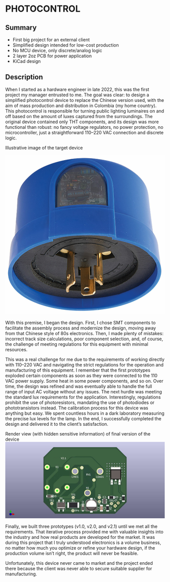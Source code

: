 # PHOTOCONTROL

## Summary
- First big project for an external client
- Simplified design intended for low-cost production
- No MCU device, only discrete/analog logic
- 2 layer 2oz PCB for power application
- KiCad design

## Description
When I started as a hardware engineer in late 2022, this was the first project my manager entrusted to me. The goal was clear: to design a simplified photocontrol device to replace the Chinese version used, with the aim of mass production and distribution in Colombia (my home country).
This photocontrol is responsible for turning public lighting luminaires on and off based on the amount of luxes captured from the surroundings. The original device contained only THT components, and its design was more functional than robust: no fancy voltage regulators, no power protection, no microcontroller, just a straightforward 110–220 VAC connection and discrete logic.


Illustrative image of the target device

![alt text](photocontrol.jpg)


With this premise, I began the design. First, I chose SMT components to facilitate the assembly process and modernize the design, moving away from that Chinese style of 80s electronics. Then, I made plenty of mistakes: incorrect track size calculations, poor component selection, and, of course, the challenge of meeting regulations for this equipment with minimal resources.

This was a real challenge for me due to the requirements of working directly with 110–220 VAC and navigating the strict regulations for the operation and manufacturing of this equipment. I remember that the first prototypes exploded certain components as soon as they were connected to the 110 VAC power supply. Some heat in some power components, and so on. Over time, the design was refined and was eventually able to handle the full range of input AC voltage without any issues. The next hurdle was meeting the standard lux requirements for the application. Interestingly, regulations prohibit the use of photoresistors, mandating the use of photodiodes or phototransistors instead. The calibration process for this device was anything but easy. We spent countless hours in a dark laboratory measuring the precise lux levels for the lamp. In the end, I successfully completed the design and delivered it to the client’s satisfaction.


Render view (with hidden sensitive information) of final version of the device
![alt text](pcb-render.png)


Finally, we built three prototypes (v1.0, v2.0, and v2.1) until we met all the requirements. That iterative process provided me with valuable insights into the industry and how real products are developed for the market. It was during this project that I truly understood electronics is a volume business, no matter how much you optimize or refine your hardware design, if the production volume isn’t right, the product will never be feasible.

Unfortunately, this device never came to market and the project ended there because the client was never able to secure suitable supplier for manufacturing.
